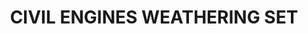 ---
title: "CIVIL ENGINES WEATHERING SET"
price: "TBA"
desc: "Bez opisa"
img_path: "/assets/img/A.MIG-7146.jpg"
brand: AMMO
available: true
special_offer: false
soon: false
cat: "Weathering"
subcat: ""
subsubcat: "wet-setovi"
---